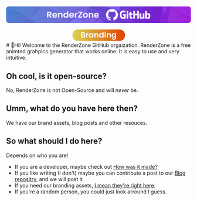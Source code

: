 ![RenderZone Banner](https://raw.githubusercontent.com/RenderZoneGH/.github/main/profile/RenderZone%20GitHub.png)
<div  align="center">
<a  href="https://github.com/RenderZoneGH/branding"><img  src=https://raw.githubusercontent.com/RenderZoneGH/.github/main/profile/tags/branding.png></a>
</div>
# 🙋Hi! Welcome to the RenderZone GitHub orgaization.
RenderZone is a free animted grahpics generator that works online. It is easy to use and very intuitive.

## Oh cool, is it open-source?

No, RenderZone is not Open-Source and will  _never_ be.

## Umm, what do you have here then?

We have our brand assets, blog posts and other resouces.

## So what should I do  here?

Depends on who you are!

- If you are a developer, maybe check out [How was it made?](https://github.com/renderzonegh/renderzone/wiki/how-was-it-made)
- If you like writing (I don't)  maybe you can contribute a post to our [Blog repositry](https://github.com/renderzonegh/blog), and we will post it
- If you need our branding assets, [I mean they're right here](https://github.com/renderzonegh/branding).
- If you're a random person, you could just look arround I guess.
